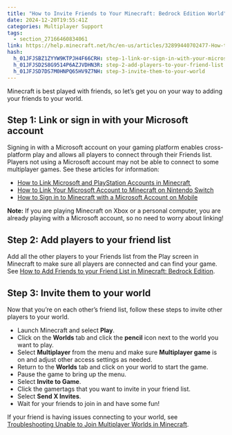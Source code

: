 ```yaml
---
title: "How to Invite Friends to Your Minecraft: Bedrock Edition World"
date: 2024-12-20T19:55:41Z
categories: Multiplayer Support
tags:
  - section_27166460834061
link: https://help.minecraft.net/hc/en-us/articles/32899440702477-How-to-Invite-Friends-to-Your-Minecraft-Bedrock-Edition-World
hash:
  h_01JFJSBZ1ZYYW9KTPJH4F66CRH: step-1-link-or-sign-in-with-your-microsoft-account
  h_01JFJSD2S8G9514P6AZJVDHN3R: step-2-add-players-to-your-friend-list
  h_01JFJSD7DS7M0HNPQ65HV9Z7NH: step-3-invite-them-to-your-world
---
```


Minecraft is best played with friends, so let’s get you on your way to adding your friends to your world.

## Step 1: Link or sign in with your Microsoft account

Signing in with a Microsoft account on your gaming platform enables cross-platform play and allows all players to connect through their Friends list. Players not using a Microsoft account may not be able to connect to some multiplayer games. See these articles for information:

- [How to Link Microsoft and PlayStation Accounts in Minecraft ](../Linking-Microsoft-Accounts/How-to-Link-Your-Microsoft-Account-to-Minecraft-on-PlayStation.md)
- [How to Link Your Microsoft Account to Minecraft on Nintendo Switch](../Linking-Microsoft-Accounts/How-to-Link-Your-Microsoft-Account-to-Minecraft-on-Nintendo-Switch.md)
- [How to Sign in to Minecraft with a Microsoft Account on Mobile](../Linking-Microsoft-Accounts/How-to-Sign-in-to-Minecraft-with-a-Microsoft-Account-on-Mobile.md)

**Note:** If you are playing Minecraft on Xbox or a personal computer, you are already playing with a Microsoft account, so no need to worry about linking!

## Step 2: Add players to your friend list

Add all the other players to your Friends list from the Play screen in Minecraft to make sure all players are connected and can find your game. See [How to Add Friends to your Friend List in Minecraft: Bedrock Edition](./How-to-Add-Friends-to-Your-Friend-List-in-Minecraft-Bedrock-Edition.md).

## Step 3: Invite them to your world

Now that you’re on each other’s friend list, follow these steps to invite other players to your world.

- Launch Minecraft and select **Play**.
- Click on the **Worlds** tab and click the **pencil** icon next to the world you want to play.
- Select **Multiplayer** from the menu and make sure **Multiplayer game** is on and adjust other access settings as needed.
- Return to the **Worlds** tab and click on your world to start the game.
- Pause the game to bring up the menu.
- Select **Invite to Game**.
- Click the gamertags that you want to invite in your friend list.
- Select **Send X Invites**.
- Wait for your friends to join in and have some fun!

If your friend is having issues connecting to your world, see [Troubleshooting Unable to Join Multiplayer Worlds in Minecraft](../Troubleshoot-Minecraft-Realms/Troubleshooting-Unable-to-Join-Multiplayer-Worlds-in-Minecraft.md).
